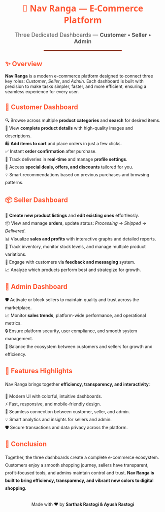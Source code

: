 <!-- README: Nav Ranga E-Commerce Platform -->
<div align="center">
  <h1 style="color:#FF5733; font-family: 'Segoe UI', sans-serif;">🌈 Nav Ranga — E-Commerce Platform</h1>
  <p style="font-size:18px; color:#555;">Three Dedicated Dashboards — <strong>Customer • Seller • Admin</strong></p>
  <hr style="border: 1px solid #FF5733; width: 50%;">
</div>

<!-- Overview -->
<section id="overview">
  <h2 style="color:#FF5733;">✨ Overview</h2>
  <p>
    <strong>Nav Ranga</strong> is a modern e-commerce platform designed to connect three key roles: 
    <em>Customer</em>, <em>Seller</em>, and <em>Admin</em>. Each dashboard is built with precision to make tasks simpler, faster, and more efficient, ensuring a seamless experience for every user.
  </p>
</section>

<!-- Customer Dashboard -->
<section id="customer-dashboard">
  <h2 style="color:#FF5733;">🛒 Customer Dashboard</h2>
  <ul style="line-height:1.8; list-style-type:none; padding-left:0;">
    <li>🔍 Browse across multiple <strong>product categories</strong> and <strong>search</strong> for desired items.</li>
    <li>📄 View <strong>complete product details</strong> with high-quality images and descriptions.</li>
    <li>🛍️ <strong>Add items to cart</strong> and place orders in just a few clicks.</li>
    <li>✅ Instant <strong>order confirmation</strong> after purchase.</li>
    <li>🚚 Track deliveries in <strong>real-time</strong> and manage <strong>profile settings</strong>.</li>
    <li>🎁 Access <strong>special deals, offers, and discounts</strong> tailored for you.</li>
    <li>💡 Smart recommendations based on previous purchases and browsing patterns.</li>
  </ul>
</section>

<!-- Seller Dashboard -->
<section id="seller-dashboard">
  <h2 style="color:#FF5733;">📦 Seller Dashboard</h2>
  <ul style="line-height:1.8; list-style-type:none; padding-left:0;">
    <li>📝 <strong>Create new product listings</strong> and <strong>edit existing ones</strong> effortlessly.</li>
    <li>📦 View and manage <strong>orders</strong>, update status: <em>Processing → Shipped → Delivered</em>.</li>
    <li>📊 Visualize <strong>sales and profits</strong> with interactive graphs and detailed reports.</li>
    <li>🔧 Track inventory, monitor stock levels, and manage multiple product variations.</li>
    <li>💬 Engage with customers via <strong>feedback and messaging</strong> system.</li>
    <li>📈 Analyze which products perform best and strategize for growth.</li>
  </ul>
</section>

<!-- Admin Dashboard -->
<section id="admin-dashboard">
  <h2 style="color:#FF5733;">👑 Admin Dashboard</h2>
  <ul style="line-height:1.8; list-style-type:none; padding-left:0;">
    <li⚙️ Customize the entire platform — categories, offers, layout, and more.</li>
    <li>🛡️ Activate or block sellers to maintain quality and trust across the marketplace.</li>
    <li>📈 Monitor <strong>sales trends</strong>, platform-wide performance, and operational metrics.</li>
    <li>🔒 Ensure platform security, user compliance, and smooth system management.</li>
    <li>🧩 Balance the ecosystem between customers and sellers for growth and efficiency.</li>
  </ul>
</section>

<!-- Features Highlights -->
<section id="features">
  <h2 style="color:#FF5733;">🌟 Features Highlights</h2>
  <p style="line-height:1.8;">
    Nav Ranga brings together <strong>efficiency, transparency, and interactivity</strong>:
  </p>
  <ul style="line-height:1.8; list-style-type:none; padding-left:0;">
    <li>🎨 Modern UI with colorful, intuitive dashboards.</li>
    <li>⚡ Fast, responsive, and mobile-friendly design.</li>
    <li>🔗 Seamless connection between customer, seller, and admin.</li>
    <li>💡 Smart analytics and insights for sellers and admin.</li>
    <li>🛡️ Secure transactions and data privacy across the platform.</li>
  </ul>
</section>

<!-- Conclusion -->
<section id="conclusion">
  <h2 style="color:#FF5733;">🚀 Conclusion</h2>
  <p style="line-height:1.8;">
    Together, the three dashboards create a complete e-commerce ecosystem. 
    Customers enjoy a smooth shopping journey, sellers have transparent, profit-focused tools, and admins maintain control and trust. 
    <strong>Nav Ranga is built to bring efficiency, transparency, and vibrant new colors to digital shopping.</strong>
  </p>
</section>

<!-- Footer -->
<div align="center" style="margin-top:30px;">
  <p>Made with ❤️ by <strong>Sarthak Rastogi & Ayush Rastogi</strong></p>
</div>
